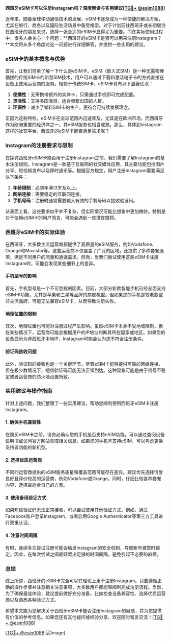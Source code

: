 **西班牙eSIM卡可以注册Instagram吗？深度解读与实用建议[[TG💪+ @esim1088](https://t.me/s/esim1088)]**

近年来，随着全球移动通信技术的发展，eSIM卡逐渐成为一种便捷的解决方案，尤其在旅行、商务以及国际生活场景中备受推崇。对于计划前往西班牙或长期居住在西班牙的朋友来说，选择一张合适的eSIM卡显得尤为重要。而在实际使用过程中，很多人会关心一个问题：**西班牙的eSIM卡是否可以用来注册Instagram？**本文将从多个角度对这一问题进行详细解答，并提供一些实用的建议。

### eSIM卡的基本概念与优势

首先，让我们简单了解一下什么是eSIM卡。eSIM（嵌入式SIM）是一种无需物理插拔的传统SIM卡的新型SIM技术。用户可以通过下载和激活电子卡的方式直接在设备上使用运营商的服务。相较于传统SIM卡，eSIM卡具有以下显著优点：

1. **便携性**：无需携带额外的实体卡，只需通过手机即可完成配置。
2. **灵活性**：支持多国漫游，适合频繁出国的人群。
3. **环保性**：减少了塑料SIM卡的生产，更符合可持续发展理念。

正因为这些特性，eSIM卡在全球范围内迅速普及，尤其是在欧洲市场。而西班牙作为欧洲重要的经济体之一，其eSIM服务也相当成熟。那么，具体到Instagram这样的社交平台，西班牙的eSIM卡能否满足需求呢？

### Instagram的注册要求与限制

在探讨西班牙eSIM卡能否用于注册Instagram之前，我们需要了解Instagram的基本注册规则。Instagram是一款基于互联网的社交媒体应用，其主要功能包括图片分享、短视频发布以及即时通讯等。根据官方规定，用户注册Instagram需要满足以下条件：

1. **年龄限制**：必须年满13岁及以上。
2. **网络连接**：需要稳定的互联网连接。
3. **手机号码**：注册时通常需要输入有效的手机号码以接收验证码。

从表面上看，这些要求似乎并不复杂，但实际情况可能比想象中更加微妙。特别是对于依赖eSIM卡的用户而言，可能会遇到一些潜在障碍。

### 西班牙eSIM卡的实际体验

在西班牙，大多数主流运营商都提供了高质量的eSIM服务，例如Vodafone、Orange和Movistar等。这些运营商不仅覆盖了广泛的区域，还提供了多种套餐选项，满足不同用户的流量和通话需求。然而，当我们尝试使用这些eSIM卡注册Instagram时，可能会发现某些细节上的差异。

#### 手机型号的影响

首先，手机型号是一个不可忽视的因素。目前，大部分新款智能手机已经全面支持eSIM卡功能，尤其是苹果和三星等品牌的旗舰机型。但如果您的手机是较老款或非主流品牌，可能无法兼容eSIM卡，从而导致注册失败。

#### 地理位置的限制

其次，地理位置也可能对注册过程产生影响。虽然eSIM卡本身不受地域限制，但在某些情况下，运营商可能会根据用户的IP地址判断其所在国家或地区。如果您的设备显示为非西班牙本地IP，Instagram可能会认为您不符合注册条件。

#### 验证码接收问题

此外，验证码的接收也是一个关键环节。尽管eSIM卡能够提供可靠的网络连接，但在极少数情况下，短信验证码可能无法正常到达。这种现象可能是由于信号不稳定或者运营商的防火墙设置所致。

### 实用建议与操作指南

针对上述问题，我们整理了一些实用建议，帮助您顺利使用西班牙eSIM卡注册Instagram。

#### 1. 确保手机兼容性

在购买eSIM卡之前，请务必确认您的手机是否支持eSIM功能。可以通过查阅设备说明书或访问官方网站获取相关信息。如果您的手机不支持eSIM，可以考虑更换支持该功能的新机型。

#### 2. 选择优质运营商

不同的运营商提供的eSIM服务质量和覆盖范围可能存在差异。建议优先选择信誉良好且评价较高的运营商，例如Vodafone或Orange。同时，仔细比较各种套餐内容，选择最适合自己的方案。

#### 3. 使用备用验证方式

如果短信验证码无法正常接收，可以尝试使用其他验证方式。例如，通过Facebook账户登录Instagram，或者启用Google Authenticator等第三方工具进行双重认证。

#### 4. 注意时间间隔

有时，连续多次尝试注册可能会触发Instagram的安全机制，导致账号被暂时锁定。因此，在每次尝试之间最好留出足够的时间间隔，避免引起不必要的麻烦。

### 总结

综上所述，西班牙的eSIM卡完全可以在理论上用于注册Instagram。只要遵循正确的操作步骤并注意相关注意事项，大多数用户都能够顺利完成注册流程。当然，为了确保最佳体验，建议提前做好充分准备，比如检查设备兼容性、选择优质运营商以及熟悉各种验证方式。

希望本文能为您解决关于西班牙eSIM卡能否注册Instagram的疑惑，并为您提供有价值的参考信息。如果您还有其他疑问或经验分享，欢迎随时留言交流！[[TG💪+ @esim1088](https://t.me/s/esim1088)]

[[TG💪+ @esim1088](https://t.me/s/esim1088) ![Image](https://i.postimg.cc/4NQfJmqS/Snipaste-2025-05-13-00-14-12.png)]